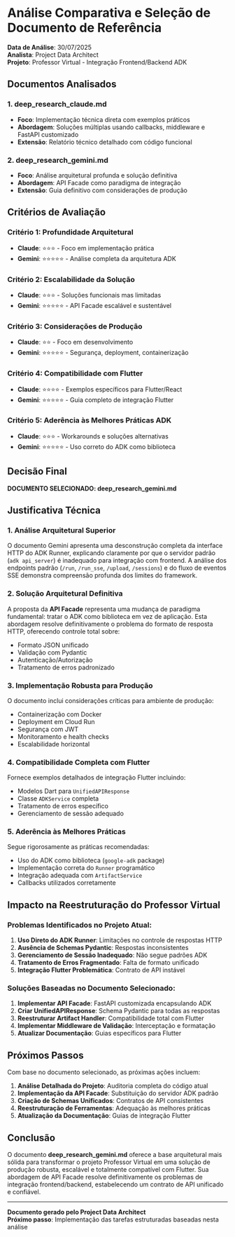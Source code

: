 # Análise Comparativa e Seleção de Documento de Referência

**Data de Análise**: 30/07/2025  
**Analista**: Project Data Architect  
**Projeto**: Professor Virtual - Integração Frontend/Backend ADK  

## Documentos Analisados

### 1. deep_research_claude.md
- **Foco**: Implementação técnica direta com exemplos práticos
- **Abordagem**: Soluções múltiplas usando callbacks, middleware e FastAPI customizado
- **Extensão**: Relatório técnico detalhado com código funcional

### 2. deep_research_gemini.md  
- **Foco**: Análise arquitetural profunda e solução definitiva
- **Abordagem**: API Facade como paradigma de integração
- **Extensão**: Guia definitivo com considerações de produção

## Critérios de Avaliação

### Critério 1: Profundidade Arquitetural
- **Claude**: ⭐⭐⭐ - Foco em implementação prática
- **Gemini**: ⭐⭐⭐⭐⭐ - Análise completa da arquitetura ADK

### Critério 2: Escalabilidade da Solução
- **Claude**: ⭐⭐⭐ - Soluções funcionais mas limitadas
- **Gemini**: ⭐⭐⭐⭐⭐ - API Facade escalável e sustentável

### Critério 3: Considerações de Produção
- **Claude**: ⭐⭐ - Foco em desenvolvimento
- **Gemini**: ⭐⭐⭐⭐⭐ - Segurança, deployment, containerização

### Critério 4: Compatibilidade com Flutter
- **Claude**: ⭐⭐⭐⭐ - Exemplos específicos para Flutter/React
- **Gemini**: ⭐⭐⭐⭐⭐ - Guia completo de integração Flutter

### Critério 5: Aderência às Melhores Práticas ADK
- **Claude**: ⭐⭐⭐ - Workarounds e soluções alternativas
- **Gemini**: ⭐⭐⭐⭐⭐ - Uso correto do ADK como biblioteca

## Decisão Final

**DOCUMENTO SELECIONADO: deep_research_gemini.md**

## Justificativa Técnica

### 1. **Análise Arquitetural Superior**
O documento Gemini apresenta uma desconstrução completa da interface HTTP do ADK Runner, explicando claramente por que o servidor padrão (`adk api_server`) é inadequado para integração com frontend. A análise dos endpoints padrão (`/run`, `/run_sse`, `/upload`, `/sessions`) e do fluxo de eventos SSE demonstra compreensão profunda dos limites do framework.

### 2. **Solução Arquitetural Definitiva**
A proposta da **API Facade** representa uma mudança de paradigma fundamental: tratar o ADK como biblioteca em vez de aplicação. Esta abordagem resolve definitivamente o problema do formato de resposta HTTP, oferecendo controle total sobre:
- Formato JSON unificado
- Validação com Pydantic
- Autenticação/Autorização
- Tratamento de erros padronizado

### 3. **Implementação Robusta para Produção**
O documento inclui considerações críticas para ambiente de produção:
- Containerização com Docker
- Deployment em Cloud Run
- Segurança com JWT
- Monitoramento e health checks
- Escalabilidade horizontal

### 4. **Compatibilidade Completa com Flutter**
Fornece exemplos detalhados de integração Flutter incluindo:
- Modelos Dart para `UnifiedAPIResponse`
- Classe `ADKService` completa
- Tratamento de erros específico
- Gerenciamento de sessão adequado

### 5. **Aderência às Melhores Práticas**
Segue rigorosamente as práticas recomendadas:
- Uso do ADK como biblioteca (`google-adk` package)
- Implementação correta do `Runner` programático
- Integração adequada com `ArtifactService`
- Callbacks utilizados corretamente

## Impacto na Reestruturação do Professor Virtual

### Problemas Identificados no Projeto Atual:
1. **Uso Direto do ADK Runner**: Limitações no controle de respostas HTTP
2. **Ausência de Schemas Pydantic**: Respostas inconsistentes
3. **Gerenciamento de Sessão Inadequado**: Não segue padrões ADK
4. **Tratamento de Erros Fragmentado**: Falta de formato unificado
5. **Integração Flutter Problemática**: Contrato de API instável

### Soluções Baseadas no Documento Selecionado:
1. **Implementar API Facade**: FastAPI customizada encapsulando ADK
2. **Criar UnifiedAPIResponse**: Schema Pydantic para todas as respostas
3. **Reestruturar Artifact Handler**: Compatibilidade total com Flutter
4. **Implementar Middleware de Validação**: Interceptação e formatação
5. **Atualizar Documentação**: Guias específicos para Flutter

## Próximos Passos

Com base no documento selecionado, as próximas ações incluem:

1. **Análise Detalhada do Projeto**: Auditoria completa do código atual
2. **Implementação da API Facade**: Substituição do servidor ADK padrão
3. **Criação de Schemas Unificados**: Contratos de API consistentes
4. **Reestruturação de Ferramentas**: Adequação às melhores práticas
5. **Atualização da Documentação**: Guias de integração Flutter

## Conclusão

O documento **deep_research_gemini.md** oferece a base arquitetural mais sólida para transformar o projeto Professor Virtual em uma solução de produção robusta, escalável e totalmente compatível com Flutter. Sua abordagem de API Facade resolve definitivamente os problemas de integração frontend/backend, estabelecendo um contrato de API unificado e confiável.

---
**Documento gerado pelo Project Data Architect**  
**Próximo passo**: Implementação das tarefas estruturadas baseadas nesta análise
